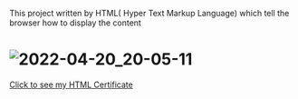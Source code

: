This project written by HTML( Hyper Text Markup Language) which tell the browser how to display the content

# ![2022-04-20_20-05-11](https://user-images.githubusercontent.com/88204357/164268887-3e732443-f425-4f61-a645-9b0272254e88.png)

[Click to see my HTML Certificate](https://www.sololearn.com/Certificate/1014-22922361/jpg)
